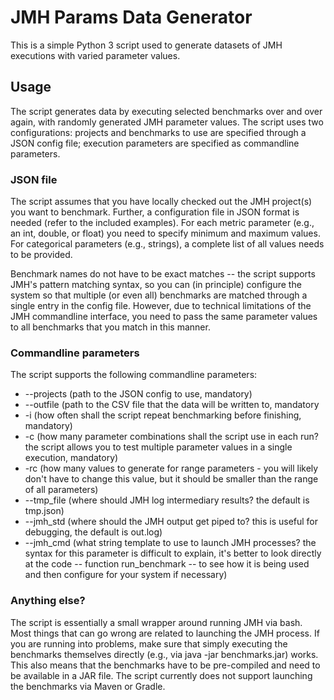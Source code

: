 # JMH Params Data Generator
This is a simple Python 3 script used to generate datasets of JMH executions with varied parameter values.

## Usage
The script generates data by executing selected benchmarks over and over again, with randomly generated JMH parameter values. The script uses two configurations: projects and benchmarks to use are specified through a JSON config file; execution parameters are specified as commandline parameters.

### JSON file
The script assumes that you have locally checked out the JMH project(s) you want to benchmark. Further, a configuration file in JSON format is needed (refer to the included examples). For each metric parameter (e.g., an int, double, or float) you need to specify minimum and maximum values. For categorical parameters (e.g., strings), a complete list of all values needs to be provided.

Benchmark names do not have to be exact matches -- the script supports JMH's pattern matching syntax, so you can (in principle) configure the system so that multiple (or even all) benchmarks are matched through a single entry in the config file. However, due to technical limitations of the JMH commandline interface, you need to pass the same parameter values to all benchmarks that you match in this manner.

### Commandline parameters
The script supports the following commandline parameters:
- --projects (path to the JSON config to use, mandatory)
- --outfile (path to the CSV file that the data will be written to, mandatory
- -i (how often shall the script repeat benchmarking before finishing, mandatory)
- -c (how many parameter combinations shall the script use in each run? the script allows you to test multiple parameter values in a single execution, mandatory)
- -rc (how many values to generate for range parameters - you will likely don't have to change this value, but it should be smaller than the range of all parameters)
- --tmp_file (where should JMH log intermediary results? the default is tmp.json)
- --jmh_std (where should the JMH output get piped to? this is useful for debugging, the default is out.log)
- --jmh_cmd (what string template to use to launch JMH processes? the syntax for this parameter is difficult to explain, it's better to look directly at the code -- function run_benchmark -- to see how it is being used and then configure for your system if necessary)

### Anything else?
The script is essentially a small wrapper around running JMH via bash. Most things that can go wrong are related to launching the JMH process. If you are running into problems, make sure that simply executing the benchmarks themselves directly (e.g., via java -jar benchmarks.jar) works. This also means that the benchmarks have to be pre-compiled and need to be available in a JAR file. The script currently does not support launching the benchmarks via Maven or Gradle.